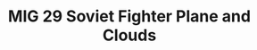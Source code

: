 ---
ee_id_show: '4425'
site: '1'
type: '5'
title: MIG 29 Soviet Fighter Plane and Clouds
url: mig-29-soviet-fighter-plane-and-clouds
live_url: ''
year: '2017'
venue: 'Art Basel Unlimited (w/ Lisson Gallery) '
state_country: Basel
pitch: "​Dusted this oldie off, and showed it how I always wished it would b shown."
ps: ''
imgs: Mig-29-Soviet-2005-03-install-database-07.jpg,Mig-29-Soviet-2005-03-install-database-08.jpg,Mig-29-Soviet-2005-03-install-database-04.jpg
things: ''
layout: shows
---
